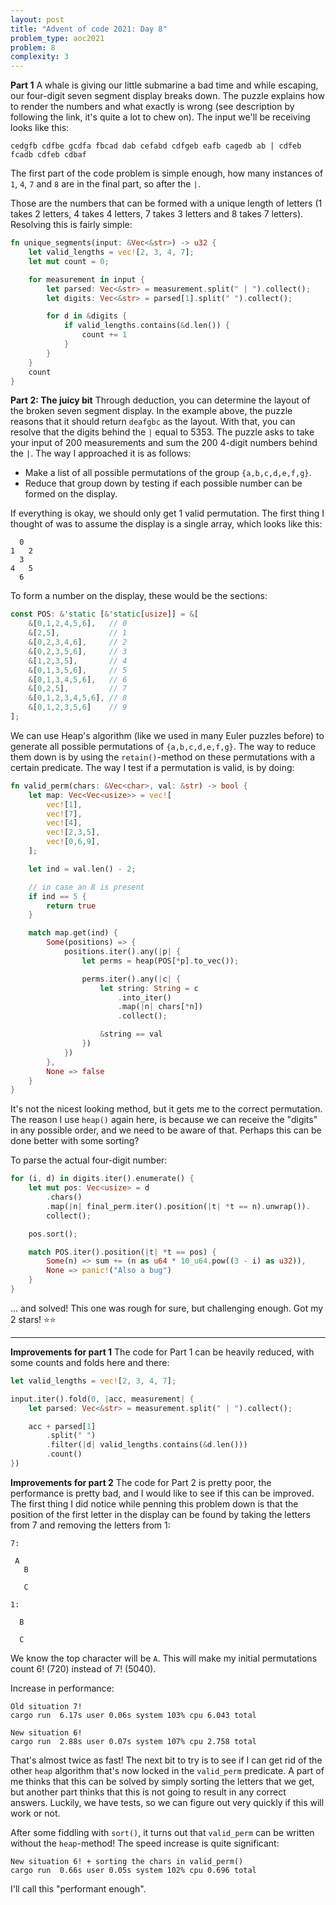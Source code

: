 ```yaml
---
layout: post
title: "Advent of code 2021: Day 8"
problem_type: aoc2021
problem: 8
complexity: 3
---
```


**Part 1**
A whale is giving our little submarine a bad time and while escaping, our four-digit seven segment display breaks down. The puzzle explains how to render the numbers and what exactly is wrong (see description by following the link, it's quite a lot to chew on). The input we'll be receiving looks like this:

```
cedgfb cdfbe gcdfa fbcad dab cefabd cdfgeb eafb cagedb ab | cdfeb fcadb cdfeb cdbaf
```

The first part of the code problem is simple enough, how many instances of `1`, `4`, `7` and `8` are in the final part, so after the `|`.

Those are the numbers that can be formed with a unique length of letters (1 takes 2 letters, 4 takes 4 letters, 7 takes 3 letters and 8 takes 7 letters). Resolving this is fairly simple:

```rust
fn unique_segments(input: &Vec<&str>) -> u32 {
    let valid_lengths = vec![2, 3, 4, 7];
    let mut count = 0;

    for measurement in input {
        let parsed: Vec<&str> = measurement.split(" | ").collect();
        let digits: Vec<&str> = parsed[1].split(" ").collect();

        for d in &digits {
            if valid_lengths.contains(&d.len()) {
                count += 1
            }
        }
    }
    count
}
```

**Part 2: The juicy bit**
Through deduction, you can determine the layout of the broken seven segment display. In the example above, the puzzle reasons that it should return `deafgbc` as the layout. With that, you can resolve that the digits behind the `|` equal to 5353. The puzzle asks to take your input of 200 measurements and sum the 200 4-digit numbers behind the `|`. The way I approached it is as follows:

- Make a list of all possible permutations of the group `{a,b,c,d,e,f,g}`.
- Reduce that group down by testing if each possible number can be formed on the display.

If everything is okay, we should only get 1 valid permutation. The first thing I thought of was to assume the display is a single array, which looks like this:

```
  0
1   2
  3
4   5
  6
```

To form a number on the display, these would be the sections:

```rust
const POS: &'static [&'static[usize]] = &[
    &[0,1,2,4,5,6],   // 0
    &[2,5],           // 1
    &[0,2,3,4,6],     // 2
    &[0,2,3,5,6],     // 3
    &[1,2,3,5],       // 4
    &[0,1,3,5,6],     // 5
    &[0,1,3,4,5,6],   // 6
    &[0,2,5],         // 7
    &[0,1,2,3,4,5,6], // 8
    &[0,1,2,3,5,6]    // 9
];
```

We can use Heap's algorithm (like we used in many Euler puzzles before) to generate all possible permutations of `{a,b,c,d,e,f,g}`. The way to reduce them down is by using the `retain()`-method on these permutations with a certain predicate. The way I test if a permutation is valid, is by doing:

```rust
fn valid_perm(chars: &Vec<char>, val: &str) -> bool {
    let map: Vec<Vec<usize>> = vec![
        vec![1],
        vec![7],
        vec![4],
        vec![2,3,5],
        vec![0,6,9],
    ];

    let ind = val.len() - 2;

    // in case an 8 is present
    if ind == 5 {
        return true
    }

    match map.get(ind) {
        Some(positions) => {
            positions.iter().any(|p| {
                let perms = heap(POS[*p].to_vec());

                perms.iter().any(|c| {
                    let string: String = c
                        .into_iter()
                        .map(|n| chars[*n])
                        .collect();

                    &string == val
                })
            })
        },
        None => false
    }
}
```

It's not the nicest looking method, but it gets me to the correct permutation. The reason I use `heap()` again here, is because we can receive the "digits" in any possible order, and we need to be aware of that. Perhaps this can be done better with some sorting?

To parse the actual four-digit number:

```rust
for (i, d) in digits.iter().enumerate() {
    let mut pos: Vec<usize> = d
        .chars()
        .map(|n| final_perm.iter().position(|t| *t == n).unwrap()).
        collect();

    pos.sort();

    match POS.iter().position(|t| *t == pos) {
        Some(n) => sum += (n as u64 * 10_u64.pow((3 - i) as u32)),
        None => panic!("Also a bug")
    }
}
```

... and solved! This one was rough for sure, but challenging enough. Got my 2 stars! ⭐️⭐️

---

**Improvements for part 1**
The code for Part 1 can be heavily reduced, with some counts and folds here and there:

```rust
let valid_lengths = vec![2, 3, 4, 7];

input.iter().fold(0, |acc, measurement| {
    let parsed: Vec<&str> = measurement.split(" | ").collect();

    acc + parsed[1]
        .split(" ")
        .filter(|d| valid_lengths.contains(&d.len()))
        .count()
})
```

**Improvements for part 2**
The code for Part 2 is pretty poor, the performance is pretty bad, and I would like to see if this can be improved. The first thing I did notice while penning this problem down is that the position of the first letter in the display can be found by taking the letters from 7 and removing the letters from 1:

```
7:

 A
   B

   C

1:

  B

  C

```

We know the top character will be `A`. This will make my initial permutations count 6! (720) instead of 7! (5040).

Increase in performance:

```
Old situation 7!
cargo run  6.17s user 0.06s system 103% cpu 6.043 total

New situation 6!
cargo run  2.88s user 0.07s system 107% cpu 2.758 total
```

That's almost twice as fast! The next bit to try is to see if I can get rid of the other `heap` algorithm that's now locked in the `valid_perm` predicate. A part of me thinks that this can be solved by simply sorting the letters that we get, but another part thinks that this is not going to result in any correct answers. Luckily, we have tests, so we can figure out very quickly if this will work or not.

After some fiddling with `sort()`, it turns out that `valid_perm` can be written without the `heap`-method! The speed increase is quite significant:

```
New situation 6! + sorting the chars in valid_perm()
cargo run  0.66s user 0.05s system 102% cpu 0.696 total
```

I'll call this "performant enough".
